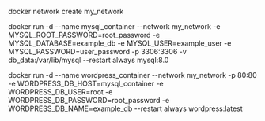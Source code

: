 docker network create my_network

docker run -d --name mysql_container --network my_network -e MYSQL_ROOT_PASSWORD=root_password -e MYSQL_DATABASE=example_db -e MYSQL_USER=example_user -e MYSQL_PASSWORD=user_password -p 3306:3306 -v db_data:/var/lib/mysql --restart always mysql:8.0

docker run -d --name wordpress_container --network my_network -p 80:80 -e WORDPRESS_DB_HOST=mysql_container -e WORDPRESS_DB_USER=root -e WORDPRESS_DB_PASSWORD=root_password -e WORDPRESS_DB_NAME=example_db --restart always wordpress:latest
